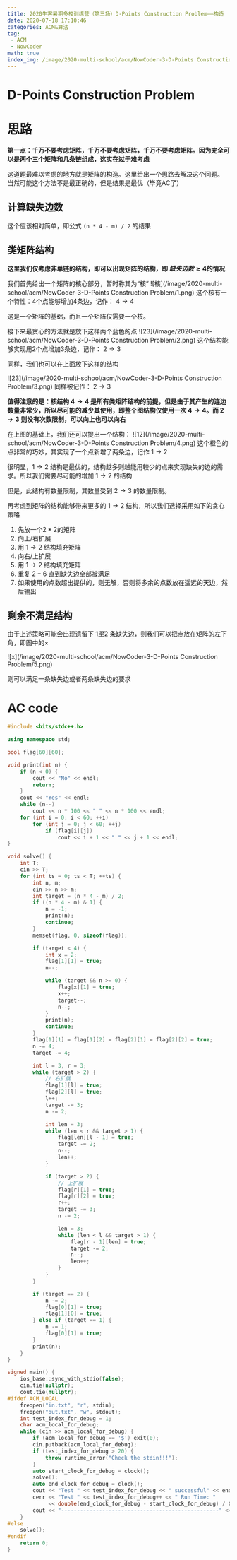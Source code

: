 ```yaml
---
title: 2020牛客暑期多校训练营（第三场）D-Points Construction Problem——构造
date: 2020-07-18 17:10:46
categories: ACM&算法
tag:
 - ACM
 - NowCoder
math: true
index_img: /image/2020-multi-school/acm/NowCoder-3-D-Points Construction Problem/5.png
---
```


# D-Points Construction Problem

# 思路

**第一点：千万不要考虑矩阵，千万不要考虑矩阵，千万不要考虑矩阵。因为完全可以是两个三个矩阵和几条链组成，这实在过于难考虑**

这道题最难以考虑的地方就是矩阵的构造。这里给出一个思路去解决这个问题。
当然可能这个方法不是最正确的，但是结果是最优（毕竟AC了）

## 计算缺失边数
这个应该相对简单，即公式 `(n * 4 - m) / 2` 的结果

## 类矩阵结构
**这里我们仅考虑非单链的结构，即可以出现矩阵的结构，即 $缺失边数 \geq 4$的情况**

我们首先给出一个矩阵的核心部分，暂时称其为“核”
![核](/image/2020-multi-school/acm/NowCoder-3-D-Points Construction Problem/1.png)
这个核有一个特性：4个点能够增加4条边，记作： $4 \rightarrow 4$

这是一个矩阵的基础，而且一个矩阵仅需要一个核。

接下来最贪心的方法就是放下这样两个蓝色的点
![23](/image/2020-multi-school/acm/NowCoder-3-D-Points Construction Problem/2.png)
这个结构能够实现用2个点增加3条边，记作： $2 \rightarrow 3$

同样，我们也可以在上面放下这样的结构

![23](/image/2020-multi-school/acm/NowCoder-3-D-Points Construction Problem/3.png)
同样被记作： $2 \rightarrow 3$

**值得注意的是：核结构 $4 \rightarrow 4$ 是所有类矩阵结构的前提，但是由于其产生的连边数量非常少，所以尽可能的减少其使用，即整个图结构仅使用一次 $4 \rightarrow 4$。而 $2 \rightarrow 3$ 则没有次数限制，可以向上也可以向右**

在上图的基础上，我们还可以提出一个结构：
![12](/image/2020-multi-school/acm/NowCoder-3-D-Points Construction Problem/4.png)
这个橙色的点非常的巧妙，其实现了一个点新增了两条边，记作 $1 \rightarrow 2$

很明显，$1 \rightarrow 2$ 结构是最优的，结构越多则越能用较少的点来实现缺失的边的需求。所以我们需要尽可能的增加 $1 \rightarrow 2$ 的结构

但是，此结构有数量限制，其数量受到 $2 \rightarrow 3$ 的数量限制。

再考虑到矩阵的结构能够带来更多的 $1 \rightarrow 2$ 结构，所以我们选择采用如下的贪心策略

1. 先放一个$2*2$的矩阵
2. 向上/右扩展
3. 用 $1 \rightarrow 2$ 结构填充矩阵
4. 向右/上扩展
5. 用 $1 \rightarrow 2$ 结构填充矩阵
6. 重复 $2-6$ 直到缺失边全部被满足
7. 如果使用的点数超出提供的，则无解，否则将多余的点数放在遥远的天边，然后输出

## 剩余不满足结构
由于上述策略可能会出现遗留下 $1至2$ 条缺失边，则我们可以把点放在矩阵的左下角，即图中的×

![x](/image/2020-multi-school/acm/NowCoder-3-D-Points Construction Problem/5.png)

则可以满足一条缺失边或者两条缺失边的要求

# AC code

```cpp
#include <bits/stdc++.h>

using namespace std;

bool flag[60][60];

void print(int n) {
    if (n < 0) {
        cout << "No" << endl;
        return;
    }
    cout << "Yes" << endl;
    while (n--)
        cout << n * 100 << " " << n * 100 << endl;
    for (int i = 0; i < 60; ++i)
        for (int j = 0; j < 60; ++j)
            if (flag[i][j])
                cout << i + 1 << " " << j + 1 << endl;
}

void solve() {
    int T;
    cin >> T;
    for (int ts = 0; ts < T; ++ts) {
        int n, m;
        cin >> n >> m;
        int target = (n * 4 - m) / 2;
        if ((n * 4 - m) & 1) {
            n = -1;
            print(n);
            continue;
        }
        memset(flag, 0, sizeof(flag));

        if (target < 4) {
            int x = 2;
            flag[1][1] = true;
            n--;

            while (target && n >= 0) {
                flag[x][1] = true;
                x++;
                target--;
                n--;
            }
            print(n);
            continue;
        }
        flag[1][1] = flag[1][2] = flag[2][1] = flag[2][2] = true;
        n -= 4;
        target -= 4;

        int l = 3, r = 3;
        while (target > 2) {
            // 右扩展
            flag[1][l] = true;
            flag[2][l] = true;
            l++;
            target -= 3;
            n -= 2;

            int len = 3;
            while (len < r && target > 1) {
                flag[len][l - 1] = true;
                target -= 2;
                n--;
                len++;
            }

            if (target > 2) {
                // 上扩展
                flag[r][1] = true;
                flag[r][2] = true;
                r++;
                target -= 3;
                n -= 2;

                len = 3;
                while (len < l && target > 1) {
                    flag[r - 1][len] = true;
                    target -= 2;
                    n--;
                    len++;
                }
            }
        }

        if (target == 2) {
            n -= 2;
            flag[0][1] = true;
            flag[1][0] = true;
        } else if (target == 1) {
            n -= 1;
            flag[0][1] = true;
        }
        print(n);
    }
}

signed main() {
    ios_base::sync_with_stdio(false);
    cin.tie(nullptr);
    cout.tie(nullptr);
#ifdef ACM_LOCAL
    freopen("in.txt", "r", stdin);
    freopen("out.txt", "w", stdout);
    int test_index_for_debug = 1;
    char acm_local_for_debug;
    while (cin >> acm_local_for_debug) {
        if (acm_local_for_debug == '$') exit(0);
        cin.putback(acm_local_for_debug);
        if (test_index_for_debug > 20) {
            throw runtime_error("Check the stdin!!!");
        }
        auto start_clock_for_debug = clock();
        solve();
        auto end_clock_for_debug = clock();
        cout << "Test " << test_index_for_debug << " successful" << endl;
        cerr << "Test " << test_index_for_debug++ << " Run Time: "
             << double(end_clock_for_debug - start_clock_for_debug) / CLOCKS_PER_SEC << "s" << endl;
        cout << "--------------------------------------------------" << endl;
    }
#else
    solve();
#endif
    return 0;
}
```